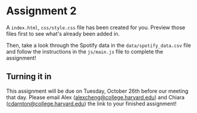 # Assignment 2

A `index.html`, `css/style.css` file has been created for you. Preview those files first to see what's already been added in.

Then, take a look through the Spotify data in the `data/spotify_data.csv` file and follow the instructions in the `js/main.js` file to complete the assignment!


## Turning it in

This assignment will be due on Tuesday, October 26th before our meeting that day. Please email Alex (alexcheng@college.harvard.edu) and Chiara (cdarnton@college.harvard.edu) the link to your finished assignment! 